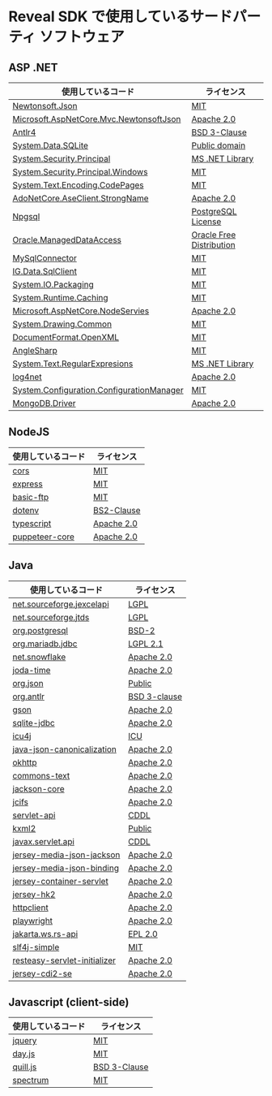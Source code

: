 
# Reveal SDK で使用しているサードパーティ ソフトウェア


## ASP .NET

| **使用しているコード**| **ライセンス** |
----------|-------|
|[Newtonsoft.Json](https://www.newtonsoft.com/json)|[MIT](https://opensource.org/licenses/mit-license.html)|
|[Microsoft.AspNetCore.Mvc.NewtonsoftJson](https://asp.net/)|[Apache 2.0](https://opensource.org/license/apache-2-0/)|
|[Antlr4](https://github.com/antlr/antlr4)|[BSD 3-Clause](https://opensource.org/license/bsd-3-clause/)| 
|[System.Data.SQLite](https://system.data.sqlite.org/index.html/doc/trunk/www/index.wiki)|[Public domain](https://www.sqlite.org/copyright.html)|
|[System.Security.Principal](https://dot.net/)|[MS .NET Library](https://dotnet.microsoft.com/en-us/dotnet_library_license.htm)|
|[System.Security.Principal.Windows](https://github.com/dotnet/runtime)|[MIT](https://opensource.org/license/mit/)|
[System.Text.Encoding.CodePages](https://dot.net/)|[MIT](https://opensource.org/license/mit/)|
|[AdoNetCore.AseClient.StrongName](https://github.com/DataAction/AdoNetCore.AseClient)|[Apache 2.0](https://opensource.org/license/apache-2-0/)|
|[Npgsql](https://github.com/npgsql/npgsql)|[PostgreSQL License](https://github.com/npgsql/npgsql/blob/main/LICENSE)|
[Oracle.ManagedDataAccess](https://github.com/dotnet/corefx)|[Oracle Free Distribution](https://www.nuget.org/packages/Oracle.ManagedDataAccess/21.9.0/License)|
|[MySqlConnector](https://mysqlconnector.net/)|[MIT](https://opensource.org/license/mit/)|
|[IG.Data.SqlClient](https://aka.ms/sqlclientproject)|[MIT](https://opensource.org/license/mit/)|
|[System.IO.Packaging](https://dot.net/)|[MIT](https://opensource.org/license/mit/)|
|[System.Runtime.Caching](https://dotnet.microsoft.com/en-us/)|[MIT](https://opensource.org/license/mit/)|
|[Microsoft.AspNetCore.NodeServies](https://asp.net/)|[Apache 2.0](https://opensource.org/license/apache-2-0/)|
|[System.Drawing.Common](https://github.com/dotnet/runtime)|[MIT](https://opensource.org/license/mit/)|
|[DocumentFormat.OpenXML](https://github.com/dotnet/Open-XML-SDK)|[MIT](https://opensource.org/license/mit/)|
|[AngleSharp](https://github.com/AngleSharp/AngleSharp)|[MIT](https://opensource.org/license/mit/)|
|[System.Text.RegularExpresions](https://dot.net/)|[MS .NET Library](https://dotnet.microsoft.com/en-us/dotnet_library_license.htm)|
|[log4net](https://logging.apache.org/log4net/)|[Apache 2.0](https://opensource.org/license/apache-2-0/)|
|[System.Configuration.ConfigurationManager](https://dot.net/)|[MIT](https://opensource.org/license/mit/)|
|[MongoDB.Driver](https://www.mongodb.com/docs/drivers/csharp/current/)|[Apache 2.0](https://opensource.org/license/apache-2-0/)|

## NodeJS

| **使用しているコード**| **ライセンス** |
----------|-------|
|[cors](https://www.npmjs.com/package/cors)|[MIT](https://opensource.org/licenses/mit-license.html)| 
|[express](https://www.npmjs.com/package/express)|[MIT](https://opensource.org/licenses/mit-license.html)| 
|[basic-ftp](https://www.npmjs.com/package/basic-ftp)|[MIT](https://opensource.org/licenses/mit-license.html)| 
|[dotenv](https://www.npmjs.com/package/dotenv)|[BS2-Clause](https://opensource.org/license/bsd-2-clause/)| 
|[typescript](https://www.npmjs.com/package/typescript)|[Apache 2.0](https://www.apache.org/licenses/LICENSE-2.0)| 
|[puppeteer-core](https://www.npmjs.com/package/puppeteer)|[Apache 2.0](https://www.apache.org/licenses/LICENSE-2.0)| 


## Java

| **使用しているコード**| **ライセンス** |
----------|-------|
|[net.sourceforge.jexcelapi](https://jexcelapi.sourceforge.net/)|[LGPL](https://opensource.org/license/lgpl-license-html/)| 
|[net.sourceforge.jtds](https://jexcelapi.sourceforge.net/)|[LGPL](https://opensource.org/license/lgpl-license-html/)| 
|[org.postgresql](https://jdbc.postgresql.org/)|[BSD-2](https://jdbc.postgresql.org/license/)| 
|[org.mariadb.jdbc](https://mariadb.com/kb/en/mariadb/about-mariadb-connector-j/)|[LGPL 2.1](https://www.gnu.org/licenses/old-licenses/lgpl-2.1.en.html)| 
|[net.snowflake](https://docs.snowflake.com/en/user-guide/jdbc)|[Apache 2.0](https://www.apache.org/licenses/LICENSE-2.0)| 
|[joda-time](https://www.joda.org/joda-time/index.html)|[Apache 2.0](https://www.apache.org/licenses/LICENSE-2.0)| 
|[org.json](https://github.com/stleary/JSON-java)|[Public](https://www.json.org/license.html)| 
|[org.antlr](https://github.com/antlr/antlr4)|[BSD 3-clause](https://opensource.org/license/bsd-3-clause/)| 
|[gson](https://github.com/google/gson)|[Apache 2.0](https://www.apache.org/licenses/LICENSE-2.0)| 
|[sqlite-jdbc](https://xerial.org/software/)|[Apache 2.0](https://www.apache.org/licenses/LICENSE-2.0)| 
|[icu4j](https://unicode-org.github.io/icu/userguide/icu4j/)|[ICU](https://unicode-org.github.io/icu-docs/legal/)| 
|[java-json-canonicalization](https://github.com/erdtman/java-json-canonicalization)|[Apache 2.0](https://www.apache.org/licenses/LICENSE-2.0)| 
|[okhttp](https://square.github.io/okhttp/)|[Apache 2.0](https://www.apache.org/licenses/LICENSE-2.0)| 
|[commons-text](https://commons.apache.org/proper/commons-text/)|[Apache 2.0](https://www.apache.org/licenses/LICENSE-2.0)| 
|[jackson-core](https://github.com/FasterXML/jackson-core)|[Apache 2.0](https://www.apache.org/licenses/LICENSE-2.0)| 
|[jcifs](https://www.jcifs.org/)|[Apache 2.0](https://www.apache.org/licenses/LICENSE-2.0)| 
|[servlet-api](https://www.javatpoint.com/servlet-api)|[CDDL](https://opensource.org/license/cddl-1-0/)| 
|[kxml2](https://github.com/kobjects/kxml2)|[Public](https://github.com/kobjects/kxml2/blob/master/license.txt)| 
|[javax.servlet.api](https://www.javatpoint.com/jsp-api)|[CDDL](https://opensource.org/license/cddl-1-0/)| 
|[jersey-media-json-jackson](https://github.com/eclipse-ee4j/jersey/blob/master/media/json-binding/src/main/java/org/glassfish/jersey/jsonb/JsonBindingFeature.java)|[Apache 2.0](https://www.apache.org/licenses/LICENSE-2.0)|
|[jersey-media-json-binding](https://github.com/payara/patched-src-jersey/blob/master/media/json-binding/src/main/java/org/glassfish/jersey/jsonb/internal/JsonBindingProvider.java)|[Apache 2.0](https://www.apache.org/licenses/LICENSE-2.0)|
|[jersey-container-servlet](https://javadoc.io/doc/org.glassfish.jersey.containers/jersey-container-servlet-core/latest/index.html)|[Apache 2.0](https://www.apache.org/licenses/LICENSE-2.0)|
|[jersey-hk2](https://javaee.github.io/hk2/)|[Apache 2.0](https://www.apache.org/licenses/LICENSE-2.0)|
|[httpclient](https://hc.apache.org/httpcomponents-client-5.2.x/)|[Apache 2.0](https://www.apache.org/licenses/LICENSE-2.0)|
|[playwright](https://github.com/microsoft/playwright)|[Apache 2.0](https://www.apache.org/licenses/LICENSE-2.0)|
|[jakarta.ws.rs-api](https://jakarta.ee/specifications/restful-ws/3.0/apidocs/)|[EPL 2.0](https://www.eclipse.org/legal/epl-2.0a)|
|[slf4j-simple](https://www.slf4j.org/manual.html)|[MIT](https://opensource.org/licenses/mit-license.html)|
|[resteasy-servlet-initializer](https://github.com/resteasy/Resteasy/blob/main/resteasy-servlet-initializer/src/main/java/org/jboss/resteasy/plugins/servlet/ResteasyServletInitializer.java)|[Apache 2.0](https://www.apache.org/licenses/LICENSE-2.0)|
|[jersey-cdi2-se](https://github.com/topics/jersey-cdi2-se)|[Apache 2.0](https://www.apache.org/licenses/LICENSE-2.0)|

## Javascript (client-side) 

| **使用しているコード**| **ライセンス** |
|----------|-------|
|[jquery](https://jquery.com/)|[MIT](https://opensource.org/licenses/mit-license.html)|
|[day.js](https://github.com/iamkun/dayjs)|[MIT](https://opensource.org/licenses/mit-license.html)|
|[quill.js](https://github.com/quilljs/quill)|[BSD 3-Clause](https://opensource.org/license/bsd-3-clause/)|
|[spectrum](https://bgrins.github.io/spectrum/)|[MIT](https://opensource.org/licenses/mit-license.html)|
